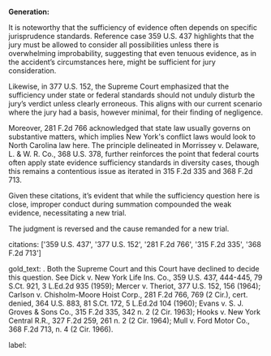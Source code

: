 **Generation:**

It is noteworthy that the sufficiency of evidence often depends on specific jurisprudence standards. Reference case 359 U.S. 437 highlights that the jury must be allowed to consider all possibilities unless there is overwhelming improbability, suggesting that even tenuous evidence, as in the accident’s circumstances here, might be sufficient for jury consideration.

Likewise, in 377 U.S. 152, the Supreme Court emphasized that the sufficiency under state or federal standards should not unduly disturb the jury’s verdict unless clearly erroneous. This aligns with our current scenario where the jury had a basis, however minimal, for their finding of negligence.

Moreover, 281 F.2d 766 acknowledged that state law usually governs on substantive matters, which implies New York's conflict laws would look to North Carolina law here. The principle delineated in Morrissey v. Delaware, L. & W. R. Co., 368 U.S. 378, further reinforces the point that federal courts often apply state evidence sufficiency standards in diversity cases, though this remains a contentious issue as iterated in 315 F.2d 335 and 368 F.2d 713.

Given these citations, it’s evident that while the sufficiency question here is close, improper conduct during summation compounded the weak evidence, necessitating a new trial.

The judgment is reversed and the cause remanded for a new trial.

citations: ['359 U.S. 437', '377 U.S. 152', '281 F.2d 766', '315 F.2d 335', '368 F.2d 713']

gold_text: . Both the Supreme Court and this Court have declined to decide this question. See Dick v. New York Life Ins. Co., 359 U.S. 437, 444-445, 79 S.Ct. 921, 3 L.Ed.2d 935 (1959); Mercer v. Theriot, 377 U.S. 152, 156 (1964); Carlson v. Chisholm-Moore Hoist Corp., 281 F.2d 766, 769 (2 Cir.), cert. denied, 364 U.S. 883, 81 S.Ct. 172, 5 L.Ed.2d 104 (1960); Evans v. S. J. Groves & Sons Co., 315 F.2d 335, 342 n. 2 (2 Cir. 1963); Hooks v. New York Central R.R., 327 F.2d 259, 261 n. 2 (2 Cir. 1964); Mull v. Ford Motor Co., 368 F.2d 713, n. 4 (2 Cir. 1966).

label: 